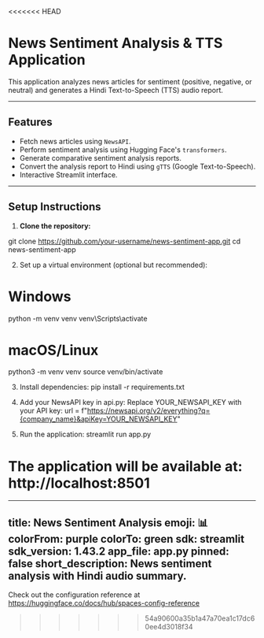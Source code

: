 <<<<<<< HEAD
#  News Sentiment Analysis & TTS Application

This application analyzes news articles for sentiment (positive, negative, or neutral) and generates a Hindi Text-to-Speech (TTS) audio report.

---

##  Features
- Fetch news articles using `NewsAPI`.
- Perform sentiment analysis using Hugging Face's `transformers`.
- Generate comparative sentiment analysis reports.
- Convert the analysis report to Hindi using `gTTS` (Google Text-to-Speech).
- Interactive Streamlit interface.

---

##  Setup Instructions
1. **Clone the repository:**

git clone https://github.com/your-username/news-sentiment-app.git
cd news-sentiment-app

2. Set up a virtual environment (optional but recommended):

# Windows
python -m venv venv
venv\Scripts\activate

# macOS/Linux
python3 -m venv venv
source venv/bin/activate

3. Install dependencies:
pip install -r requirements.txt

4. Add your NewsAPI key in api.py: Replace YOUR_NEWSAPI_KEY with your API key:
url = f"https://newsapi.org/v2/everything?q={company_name}&apiKey=YOUR_NEWSAPI_KEY"

5. Run the application:
streamlit run app.py

The application will be available at:
http://localhost:8501
=======
---
title: News Sentiment Analysis
emoji: 📊
colorFrom: purple
colorTo: green
sdk: streamlit
sdk_version: 1.43.2
app_file: app.py
pinned: false
short_description: News sentiment analysis with Hindi audio summary.
---

Check out the configuration reference at https://huggingface.co/docs/hub/spaces-config-reference
>>>>>>> 54a90600a35b1a47a70ea1c17dc60ee4d3018f34
